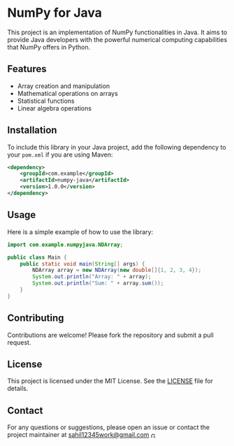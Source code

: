 # NumPy for Java

This project is an implementation of NumPy functionalities in Java. It aims to provide Java developers with the powerful numerical computing capabilities that NumPy offers in Python.

## Features

- Array creation and manipulation
- Mathematical operations on arrays
- Statistical functions
- Linear algebra operations

## Installation

To include this library in your Java project, add the following dependency to your `pom.xml` if you are using Maven:

```xml
<dependency>
    <groupId>com.example</groupId>
    <artifactId>numpy-java</artifactId>
    <version>1.0.0</version>
</dependency>
```

## Usage

Here is a simple example of how to use the library:

```java
import com.example.numpyjava.NDArray;

public class Main {
    public static void main(String[] args) {
        NDArray array = new NDArray(new double[]{1, 2, 3, 4});
        System.out.println("Array: " + array);
        System.out.println("Sum: " + array.sum());
    }
}
```

## Contributing

Contributions are welcome! Please fork the repository and submit a pull request.

## License

This project is licensed under the MIT License. See the [LICENSE](LICENSE) file for details.

## Contact

For any questions or suggestions, please open an issue or contact the project maintainer at [sahil12345work@gmail.com](mailto:sahil12345work@gmail.com) <img src="https://upload.wikimedia.org/wikipedia/commons/4/4e/Gmail_Icon.png" alt="Gmail" height="12" style="vertical-align: middle;" />

